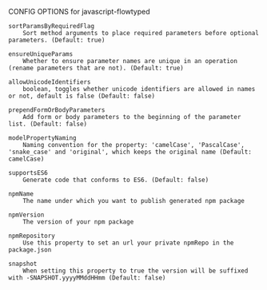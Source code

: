 
CONFIG OPTIONS for javascript-flowtyped

	sortParamsByRequiredFlag
	    Sort method arguments to place required parameters before optional parameters. (Default: true)

	ensureUniqueParams
	    Whether to ensure parameter names are unique in an operation (rename parameters that are not). (Default: true)

	allowUnicodeIdentifiers
	    boolean, toggles whether unicode identifiers are allowed in names or not, default is false (Default: false)

	prependFormOrBodyParameters
	    Add form or body parameters to the beginning of the parameter list. (Default: false)

	modelPropertyNaming
	    Naming convention for the property: 'camelCase', 'PascalCase', 'snake_case' and 'original', which keeps the original name (Default: camelCase)

	supportsES6
	    Generate code that conforms to ES6. (Default: false)

	npmName
	    The name under which you want to publish generated npm package

	npmVersion
	    The version of your npm package

	npmRepository
	    Use this property to set an url your private npmRepo in the package.json

	snapshot
	    When setting this property to true the version will be suffixed with -SNAPSHOT.yyyyMMddHHmm (Default: false)


